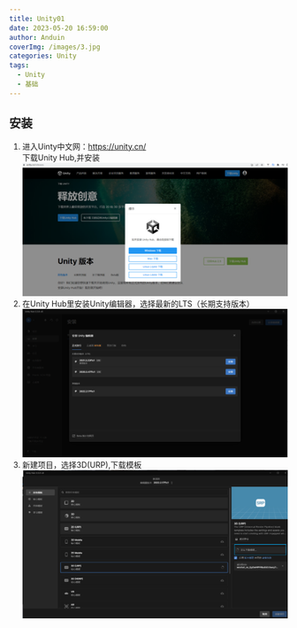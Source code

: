 ```yaml
---
title: Unity01
date: 2023-05-20 16:59:00
author: Anduin
coverImg: /images/3.jpg
categories: Unity
tags:
  - Unity
  - 基础
---
```


## 安装
1. 进入Uinty中文网：https://unity.cn/  
下载Unity Hub,并安装
![](./img/Snipaste_2023-05-20_17-04-57.png)
2. 在Unity Hub里安装Unity编辑器，选择最新的LTS（长期支持版本）
![](./img/Snipaste_2023-05-20_17-20-11.png)
3. 新建项目，选择3D(URP),下载模板
![](./img/Snipaste_2023-05-20_18-16-59.png)


